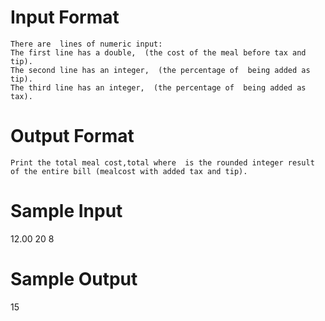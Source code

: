 
# Input Format
```
There are  lines of numeric input:
The first line has a double,  (the cost of the meal before tax and tip).
The second line has an integer,  (the percentage of  being added as tip).
The third line has an integer,  (the percentage of  being added as tax).
```
# Output Format
```
Print the total meal cost,total where  is the rounded integer result of the entire bill (mealcost with added tax and tip).
```

# Sample Input

12.00
20
8
# Sample Output

15

